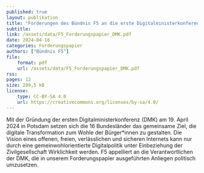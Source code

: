 ```yaml
---
published: true
layout: publikation
title: "Forderungen des Bündnis F5 an die erste Digitalministerkonferenz am 19.04.2024" 
subtitle: 
link: /assets/data/F5_Forderungspapier_DMK.pdf
date: 2024-04-16
categories: Forderungspapier
authors: ["Bündnis F5"]
file:
    format: pdf
    url: /assets/data/F5_Forderungspapier_DMK.pdf
rss:
pages: 12
size: 289,5 kB
license:
    type: CC-BY-SA 4.0
    url: https://creativecommons.org/licenses/by-sa/4.0/
---
```


Mit der Gründung der ersten Digitalministerkonferenz (DMK) am 19. April 2024 in Potsdam setzen sich die 16 Bundesländer das gemeinsame Ziel, die digitale Transformation zum Wohle der Bürger*innen zu gestalten. Die Vision eines offenen, freien, verlässlichen und sicheren Internets kann nur durch eine gemeinwohlorientierte Digitalpolitik unter Einbeziehung der Zivilgesellschaft Wirklichkeit werden. F5 appelliert an die Verantwortlichen der DMK, die in unserem Forderungspapier ausgeführten Anliegen politisch umzusetzen. 


